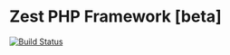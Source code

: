 # Zest PHP Framework [beta]

[![Build Status](https://travis-ci.org/Softhub99/Zest_Framework.svg?branch=master)](https://travis-ci.org/Softhub99/Zest_Framework)